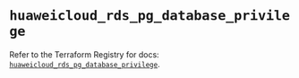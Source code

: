 # `huaweicloud_rds_pg_database_privilege`

Refer to the Terraform Registry for docs: [`huaweicloud_rds_pg_database_privilege`](https://registry.terraform.io/providers/huaweicloud/huaweicloud/1.71.1/docs/resources/rds_pg_database_privilege).
